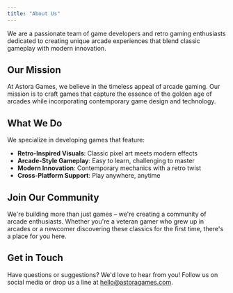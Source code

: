 ```yaml
---
title: "About Us"
---
```


We are a passionate team of game developers and retro gaming enthusiasts dedicated to creating unique arcade experiences that blend classic gameplay with modern innovation.

## Our Mission

At Astora Games, we believe in the timeless appeal of arcade gaming. Our mission is to craft games that capture the essence of the golden age of arcades while incorporating contemporary game design and technology.

## What We Do

We specialize in developing games that feature:

- **Retro-Inspired Visuals**: Classic pixel art meets modern effects
- **Arcade-Style Gameplay**: Easy to learn, challenging to master
- **Modern Innovation**: Contemporary mechanics with a retro twist
- **Cross-Platform Support**: Play anywhere, anytime

## Join Our Community

We're building more than just games – we're creating a community of arcade enthusiasts. Whether you're a veteran gamer who grew up in arcades or a newcomer discovering these classics for the first time, there's a place for you here.

## Get in Touch

Have questions or suggestions? We'd love to hear from you! Follow us on social media or drop us a line at hello@astoragames.com.
